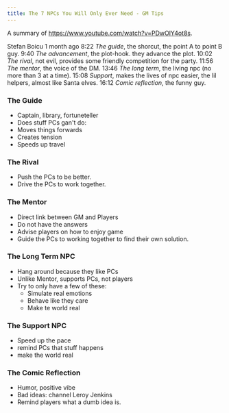 ```yaml
---
title: The 7 NPCs You Will Only Ever Need - GM Tips
---
```



A summary of https://www.youtube.com/watch?v=PDwOlY4ot8s.


Stefan Boicu
1 month ago
8:22 *The guide*, the shorcut, the point A to point B guy.
9:40 *The advancement*, the plot-hook. they advance the plot.
10:02 *The rival*, not evil, provides some friendly competition for the party.
11:56 *The mentor*, the voice of the DM.
13:46 *The long term*, the living npc (no more than 3 at a time).
15:08 *Support*, makes the lives of npc easier, the lil helpers, almost like Santa elves.
16:12 *Comic reflection*, the funny guy.



### The Guide

- Captain, library, fortuneteller
- Does stuff PCs gan't do:
- Moves things forwards
- Creates tension
- Speeds up travel



### The Rival

- Push the PCs to be better.
- Drive the PCs to work together.


### The Mentor

- Direct link between GM and Players
- Do not have the answers
- Advise players on how to enjoy game
- Guide the PCs to working together to find their own solution.


### The Long Term NPC

- Hang around because they like PCs
- Unlike Mentor, supports PCs, not players
- Try to only have a few of these:
  - Simulate real emotions
  - Behave like they care
  - Make te world real
 
 
### The Support NPC
 
 - Speed up the pace
 - remind PCs that stuff happens
 - make the world real
  
  
### The Comic Reflection

- Humor, positive vibe
- Bad ideas: channel Leroy Jenkins 
- Remind players what a dumb idea is.
  
  
  
  
